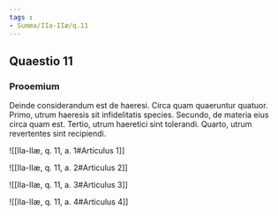 ```yaml
---
tags : 
- Summa/IIa-IIæ/q.11
---
```


## Quaestio 11

### Prooemium

Deinde considerandum est de haeresi. Circa quam quaeruntur quatuor. Primo, utrum haeresis sit infidelitatis species. Secundo, de materia eius circa quam est. Tertio, utrum haeretici sint tolerandi. Quarto, utrum revertentes sint recipiendi.

![[IIa-IIæ, q. 11, a. 1#Articulus 1]]

![[IIa-IIæ, q. 11, a. 2#Articulus 2]]

![[IIa-IIæ, q. 11, a. 3#Articulus 3]]

![[IIa-IIæ, q. 11, a. 4#Articulus 4]]

